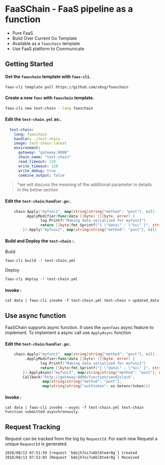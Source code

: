 # FaaSChain - FaaS pipeline as a function
* Pure FaaS
* Build Over Current Go Template
* Available as a `faaschain` template
* Use FaaS platform to Communicate


## Getting Started

#### **Get the `faaschain` template with `faas-cli`**.  
```
faas-cli template pull https://github.com/s8sg/faaschain
```
   
#### **Create a new `func` with `faaschain` template**.  
```bash
faas-cli new test-chain --lang faaschain
```
   
#### **Edit the `test-chain.yml` as:**.  
```yaml
  test-chain:
    lang: faaschain
    handler: ./test-chain
    image: test-chain:latest
    environment:
      gateway: "gateway:8080"
      chain_name: "test-chain"
      read_timeout: 120
      write_timeout: 120
      write_debug: true
      combine_output: false
```
> *we will discuss the meaning of the additional parameter in details  
>  in the below section
    
#### **Edit the `test-chain/handler.go`:**.  
```go
    chain.Apply("myfunc1", map[string]string{"method": "post"}, nil).
         .ApplyModifier(func(data []byte) ([]byte, error) {
                log.Printf("Making data serialized for myfunc2")
                return []byte(fmt.Sprintf("{ \"data\" : \"%s\" }", string(data))), nil
        }).Apply("myfunc2", map[string]string{"method": "post"}, nil)
```
#### **Build and Deploy the `test-chain` :**.  
Build
```bash
faas-cli build -f test-chain.yml
```
Deploy
```bash
faas-cli deploy -f test-chain.yml
```

#### **Invoke :**
```
cat data | faas-cli invoke -f test-chain.yml test-chain > updated_data
```
       
         
          
## Use async function
FaaSChain supports async function. It uses the `openfaas` async feature to implement.
To implement a async call use `ApplyAsync` function
#### **Edit the `test-chain/handler.go`:**.  
```go
    chain.Apply("myfunc1", map[string]string{"method": "post"}, nil).
         .ApplyModifier(func(data []byte) ([]byte, error) {
                log.Printf("Making data serialized for myfunc2")
                return []byte(fmt.Sprintf("{ \"data\" : \"%s\" }", string(data))), nil
        }).ApplyAsync("myfunc2", map[string]string{"method": "post"}, nil).
        Callback("http://gateway:8080/function/send2slack", 
                 map[string]string{"method": "post"}, 
                 map[string]string{"authtoken": os.Getenv(token)})
```
#### **Invoke :**
```
cat data | faas-cli invoke --async -f test-chain.yml test-chain
Function submitted asynchronously.
```

## Request Tracking
Request can be tracked from the log by `RequestId`. For each new Request a unique `RequestId` is generated. 
```bash
2018/08/13 07:51:59 [request `bdojh7oi7u6bl8te4r0g`] Created
2018/08/13 07:52:03 [Request `bdojh7oi7u6bl8te4r0g`] Received
```
